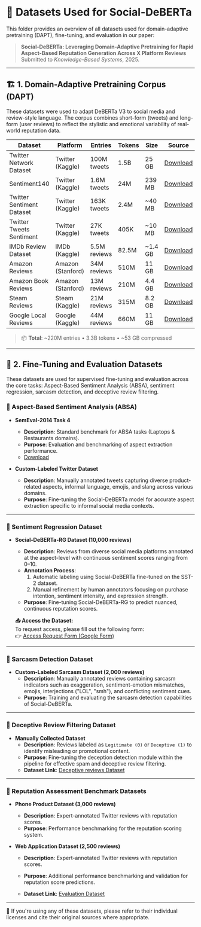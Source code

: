 # 📂 Datasets Used for Social-DeBERTa

This folder provides an overview of all datasets used for domain-adaptive pretraining (DAPT), fine-tuning, and evaluation in our paper:

> **Social-DeBERTa: Leveraging Domain-Adaptive Pretraining for Rapid Aspect-Based Reputation Generation Across X Platform Reviews**  
> Submitted to *Knowledge-Based Systems*, 2025.

---

## 🏗 1. Domain-Adaptive Pretraining Corpus (DAPT)

These datasets were used to adapt DeBERTa V3 to social media and review-style language. The corpus combines short-form (tweets) and long-form (user reviews) to reflect the stylistic and emotional variability of real-world reputation data.

| **Dataset**                         | **Platform**      | **Entries** | **Tokens** | **Size** | **Source** |
|------------------------------------|-------------------|-------------|------------|----------|------------|
| Twitter Network Dataset            | Twitter (Kaggle)  | 100M tweets | 1.5B       | 25 GB    | [Download](https://www.kaggle.com/datasets/adarshsng/covid19-twitter-dataset-of-100-million-tweets) |
| Sentiment140                       | Twitter (Kaggle)  | 1.6M tweets | 24M        | 239 MB   | [Download](https://www.kaggle.com/datasets/kazanova/sentiment140) |
| Twitter Sentiment Dataset          | Twitter (Kaggle)  | 163K tweets | 2.4M       | ~40 MB   | [Download](https://www.kaggle.com/datasets/cosmos98/twitter-and-reddit-sentimental-analysis-dataset) |
| Twitter Tweets Sentiment           | Twitter (Kaggle)  | 27K tweets  | 405K       | ~10 MB   | [Download](https://www.kaggle.com/datasets/yasserh/twitter-tweets-sentiment-dataset) |
| IMDb Review Dataset                | IMDb (Kaggle)     | 5.5M reviews| 82.5M      | ~1.4 GB  | [Download](https://www.kaggle.com/datasets/ebiswas/imdb-review-dataset) |
| Amazon Reviews                     | Amazon (Stanford) | 34M reviews | 510M       | 11 GB    | [Download](https://snap.stanford.edu/data/web-Amazon.html) |
| Amazon Book Reviews                | Amazon (Stanford) | 13M reviews | 210M       | 4.4 GB   | [Download](https://snap.stanford.edu/data/web-Amazon.html) |
| Steam Reviews                      | Steam (Kaggle)    | 21M reviews | 315M       | 8.2 GB   | [Download](https://www.kaggle.com/datasets/najzeko/steam-reviews-2021) |
| Google Local Reviews               | Google (Kaggle)   | 44M reviews | 660M       | 11 GB    | [Download](https://www.kaggle.com/datasets/mexwell/california-google-local-data) |

> 📦 **Total**: ~220M entries • 3.3B tokens • ~53 GB compressed

---

## 🧪 2. Fine-Tuning and Evaluation Datasets

These datasets are used for supervised fine-tuning and evaluation across the core tasks: Aspect-Based Sentiment Analysis (ABSA), sentiment regression, sarcasm detection, and deceptive review filtering.

### 📌 Aspect-Based Sentiment Analysis (ABSA)

* **SemEval-2014 Task 4**
  * **Description**: Standard benchmark for ABSA tasks (Laptops & Restaurants domains).
  * **Purpose**: Evaluation and benchmarking of aspect extraction performance.
  * [Download](https://alt.qcri.org/semeval2014/task4/)

* **Custom-Labeled Twitter Dataset**
  * **Description**: Manually annotated tweets capturing diverse product-related aspects, informal language, emojis, and slang across various domains.
  * **Purpose**: Fine-tuning the Social-DeBERTa model for accurate aspect extraction specific to informal social media contexts.

---

### 📌 Sentiment Regression Dataset

* **Social-DeBERTa-RG Dataset (10,000 reviews)**
  * **Description**: Reviews from diverse social media platforms annotated at the aspect-level with continuous sentiment scores ranging from 0–10.
  * **Annotation Process**:
    1. Automatic labeling using Social-DeBERTa fine-tuned on the SST-2 dataset.
    2. Manual refinement by human annotators focusing on purchase intention, sentiment intensity, and expression strength.
  * **Purpose**: Fine-tuning Social-DeBERTa-RG to predict nuanced, continuous reputation scores.

  **📥 Access the Dataset:**  
  To request access, please fill out the following form:  
  👉 [Access Request Form (Google Form)](https://docs.google.com/forms/d/e/1FAIpQLSeNj3r0inFKJiHLKd_GuljfAr8gl5Lf8O8MIY3-WiWirWC4Dg/viewform?usp=header)
---

### 📌 Sarcasm Detection Dataset

* **Custom-Labeled Sarcasm Dataset (2,000 reviews)**
  * **Description**: Manually annotated reviews containing sarcasm indicators such as exaggeration, sentiment-emotion mismatches, emojis, interjections ("LOL", "smh"), and conflicting sentiment cues.
  * **Purpose**: Training and evaluating the sarcasm detection capabilities of Social-DeBERTa.

---

### 📌 Deceptive Review Filtering Dataset

* **Manually Collected Dataset**
  * **Description**: Reviews labeled as `Legitimate (0)` or `Deceptive (1)` to identify misleading or promotional content.
  * **Purpose**: Fine-tuning the deception detection module within the pipeline for effective spam and deceptive review filtering.
  * **Dataset Link**: [Deceptive reviews Dataset](https://github.com/boumhidi-achraf/Social-Deberta/tree/main/Datasets/Deceptive_reviews)

---

### 📌 Reputation Assessment Benchmark Datasets

* **Phone Product Dataset (3,000 reviews)**
  * **Description**: Expert-annotated Twitter reviews with reputation scores.
  * **Purpose**: Performance benchmarking for the reputation scoring system.

* **Web Application Dataset (2,500 reviews)**
  * **Description**: Expert-annotated Twitter reviews with reputation scores.
  * **Purpose**: Additional performance benchmarking and validation for reputation score predictions.
 
  * **Dataset Link**: [Evaluation Dataset](https://github.com/boumhidi-achraf/Multilingual-Reputation-Generation-System/tree/main/Reputation%20Evaluation%20Datasets)
 
---

📣 If you're using any of these datasets, please refer to their individual licenses and cite their original sources where appropriate.

